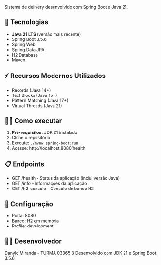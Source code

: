 Sistema de delivery desenvolvido com Spring Boot e Java 21.
 
## 🚀 Tecnologias
- **Java 21 LTS** (versão mais recente)
- Spring Boot 3.5.6
- Spring Web
- Spring Data JPA
- H2 Database
- Maven
 
## ⚡ Recursos Modernos Utilizados
- Records (Java 14+)
- Text Blocks (Java 15+)
- Pattern Matching (Java 17+)
- Virtual Threads (Java 21)
 
## 🏃‍♂️ Como executar
1. **Pré-requisitos:** JDK 21 instalado
2. Clone o repositório
3. Execute: `./mvnw spring-boot:run`
4. Acesse: http://localhost:8080/health
 
## 📋 Endpoints
- GET /health - Status da aplicação (inclui versão Java)
- GET /info - Informações da aplicação
- GET /h2-console - Console do banco H2
 
## 🔧 Configuração
- Porta: 8080
- Banco: H2 em memória
- Profile: development
 
## 👨‍💻 Desenvolvedor
Danylo Miranda - TURMA 03365 B 
Desenvolvido com JDK 21 e Spring Boot 3.5.6
 
